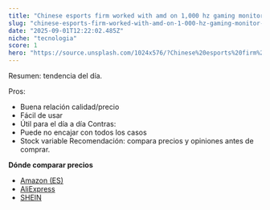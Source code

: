 ```yaml
---
title: "Chinese esports firm worked with amd on 1,000 hz gaming monitor primed for 2026 debut"
slug: "chinese-esports-firm-worked-with-amd-on-1-000-hz-gaming-monitor-primed-for-2026-debut"
date: "2025-09-01T12:22:02.485Z"
niche: "tecnologia"
score: 1
hero: "https://source.unsplash.com/1024x576/?Chinese%20esports%20firm%20worked%20with%20amd%20on%201%2C000%20hz%20gaming%20monitor%20primed%20for%202026%20debut"
---
```


Resumen: tendencia del día.

Pros:
- Buena relación calidad/precio
- Fácil de usar
- Útil para el día a día
Contras:
- Puede no encajar con todos los casos
- Stock variable
Recomendación: compara precios y opiniones antes de comprar.

**Dónde comparar precios**
- [Amazon (ES)](https://www.amazon.es/s?k=Chinese%20esports%20firm%20worked%20with%20amd%20on%201%2C000%20hz%20gaming%20monitor%20primed%20for%202026%20debut&tag=teknovashop25-21&language=es_ES)
- [AliExpress](https://es.aliexpress.com/wholesale?SearchText=Chinese%20esports%20firm%20worked%20with%20amd%20on%201%2C000%20hz%20gaming%20monitor%20primed%20for%202026%20debut)
- [SHEIN](https://es.shein.com/pdsearch/Chinese%20esports%20firm%20worked%20with%20amd%20on%201%2C000%20hz%20gaming%20monitor%20primed%20for%202026%20debut/)
